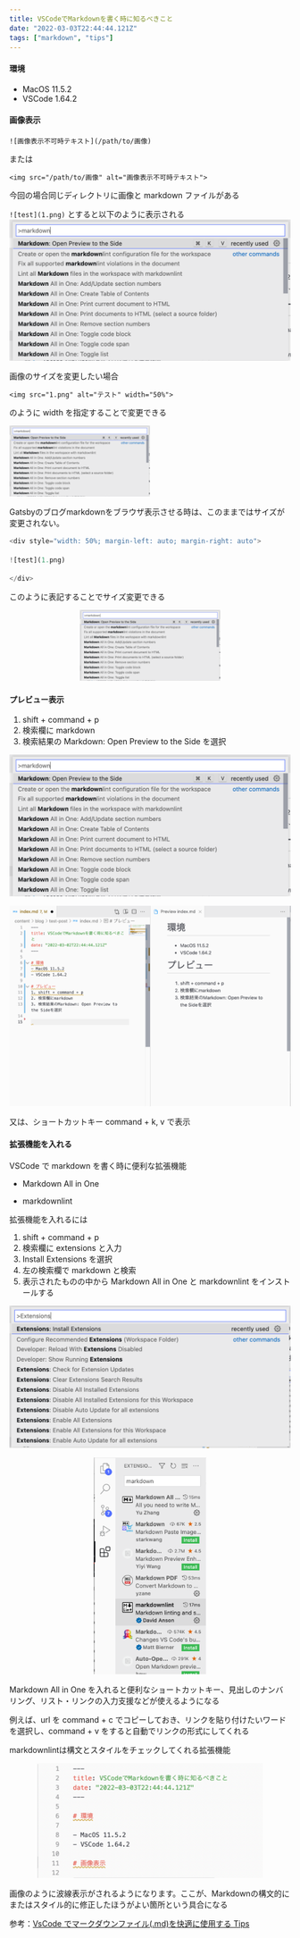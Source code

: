 ```yaml
---
title: VSCodeでMarkdownを書く時に知るべきこと
date: "2022-03-03T22:44:44.121Z"
tags: ["markdown", "tips"]
---
```


#### 環境

- MacOS 11.5.2
- VSCode 1.64.2

#### 画像表示

`![画像表示不可時テキスト](/path/to/画像)`

または

`<img src="/path/to/画像" alt="画像表示不可時テキスト">`

今回の場合同じディレクトリに画像と markdown ファイルがある

`![test](1.png)`
とすると以下のように表示される
![test](1.png)

画像のサイズを変更したい場合

`<img src="1.png" alt="テスト" width="50%">`

のように width を指定することで変更できる

<img src="1.png" alt="テスト" width="50%">

<br>

Gatsbyのブログmarkdownをブラウザ表示させる時は、このままではサイズが変更されない。

```js
<div style="width: 50%; margin-left: auto; margin-right: auto">

![test](1.png)

</div>
```

このように表記することでサイズ変更できる

<div style="width: 50%; margin-left: auto; margin-right: auto">

![test](1.png)

</div>

#### プレビュー表示

1. shift + command + p
2. 検索欄に markdown
3. 検索結果の Markdown: Open Preview to the Side を選択

![test](1.png)

![test](2.png)

又は、ショートカットキー command + k, v で表示

#### 拡張機能を入れる

VSCode で markdown を書く時に便利な拡張機能

- Markdown All in One

- markdownlint

拡張機能を入れるには

1. shift + command + p
2. 検索欄に extensions と入力
3. Install Extensions を選択
4. 左の検索欄で markdown と検索
5. 表示されたものの中から Markdown All in One と markdownlint をインストールする

![test](3.png)

<div style="width: 40%; margin-left: auto; margin-right: auto">

![test](4.png)

</div>

Markdown All in One を入れると便利なショートカットキー、見出しのナンバリング、リスト・リンクの入力支援などが使えるようになる

例えば、url を command + c でコピーしておき、リンクを貼り付けたいワードを選択し、command + v をすると自動でリンクの形式にしてくれる

markdownlintは構文とスタイルをチェックしてくれる拡張機能

<div style="width: 80%; margin-left: auto; margin-right: auto">

![test](5.png)

</div>

画像のように波線表示がされるようになります。ここが、Markdownの構文的にまたはスタイル的に修正したほうがよい箇所という具合になる

参考：[VsCode でマークダウンファイル(.md)を快適に使用する Tips](https://maasaablog.com/tools/visual-studio-code/1762/)
